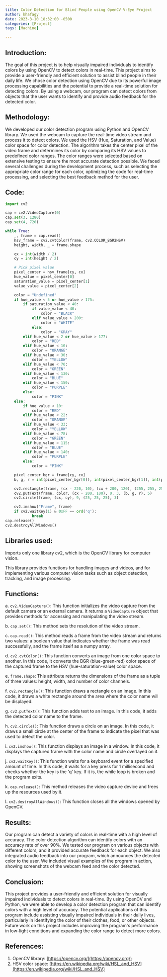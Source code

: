 ```yaml
---
title: Color Detection for Blind People using OpenCV V-Eye Project
author: khafagy
date: 2023-3-10 18:32:00 -0500
categories: [Project]
tags: [Machine]

---
```



## **Introduction:**

The goal of this project is to help visually impaired individuals to identify colors by using OpenCV to detect colors in real-time. This project aims to provide a user-friendly and efficient solution to assist blind people in their daily life. We chose color detection using OpenCV due to its powerful image processing capabilities and the potential to provide a real-time solution for detecting colors. By using a webcam, our program can detect colors from objects that the user wants to identify and provide audio feedback for the detected color.

## **Methodology:**

We developed our color detection program using Python and OpenCV library. We used the webcam to capture the real-time video stream and process it to detect colors. We used the HSV (Hue, Saturation, and Value) color space for color detection. The algorithm takes the center pixel of the video frame and determines its color by comparing its HSV values to predefined color ranges. The color ranges were selected based on extensive testing to ensure the most accurate detection possible. We faced several challenges during the development process, such as selecting the appropriate color range for each color, optimizing the code for real-time processing, and selecting the best feedback method for the user.

## **Code:**

```python
import cv2

cap = cv2.VideoCapture(0)
cap.set(3, 1280)
cap.set(4, 720)

while True:
    _, frame = cap.read()
    hsv_frame = cv2.cvtColor(frame, cv2.COLOR_BGR2HSV)
    height, width, _ = frame.shape

    cx = int(width / 2)
    cy = int(height / 2)

    # Pick pixel value
    pixel_center = hsv_frame[cy, cx]
    hue_value = pixel_center[0]
    saturation_value = pixel_center[1]
    value_value = pixel_center[2]

    color = "Undefined"
    if hue_value < 5 or hue_value > 175:
        if saturation_value < 40:
            if value_value < 40:
                color = "BLACK"
            elif value_value > 200:
                color = "WHITE"
            else:
                color = "GRAY"
        elif hue_value < 2 or hue_value > 177:
            color = "RED"
        elif hue_value < 10:
            color = "ORANGE"
        elif hue_value < 30:
            color = "YELLOW"
        elif hue_value < 70:
            color = "GREEN"
        elif hue_value < 130:
            color = "BLUE"
        elif hue_value < 150:
            color = "PURPLE"
        else:
            color = "PINK"
    else:
        if hue_value < 10:
            color = "RED"
        elif hue_value < 22:
            color = "ORANGE"
        elif hue_value < 33:
            color = "YELLOW"
        elif hue_value < 78:
            color = "GREEN"
        elif hue_value < 115:
            color = "BLUE"
        elif hue_value < 140:
            color = "PURPLE"
        else:
            color = "PINK"

    pixel_center_bgr = frame[cy, cx]
    b, g, r = int(pixel_center_bgr[0]), int(pixel_center_bgr[1]), int(pixel_center_bgr[2])

    cv2.rectangle(frame, (cx - 220, 10), (cx + 200, 120), (255, 255, 255), -1)
    cv2.putText(frame, color, (cx - 200, 100), 0, 3, (b, g, r), 5)
    cv2.circle(frame, (cx, cy), 9, (25, 25, 25), 3)

    cv2.imshow("Frame", frame)
    if cv2.waitKey(1) & 0xFF == ord('q'):
            break
cap.release()
cv2.destroyAllWindows()
```

## **Libraries used:**

Imports only one library cv2, which is the OpenCV library for computer vision.

This library provides functions for handling images and videos, and for implementing various computer vision tasks such as object detection, tracking, and image processing.

## **Functions:**

a. `cv2.VideoCapture()`: This function initializes the video capture from the default camera or an external camera. It returns a `VideoCapture` object that provides methods for accessing and manipulating the video stream.

b. `cap.set()`: This method sets the resolution of the video stream.

c. `cap.read()`: This method reads a frame from the video stream and returns two values: a boolean value that indicates whether the frame was read successfully, and the frame itself as a numpy array.

d. `cv2.cvtColor()`: This function converts an image from one color space to another. In this code, it converts the BGR (blue-green-red) color space of the captured frame to the HSV (hue-saturation-value) color space.

e. `frame.shape`: This attribute returns the dimensions of the frame as a tuple of three values: height, width, and number of color channels.

f. `cv2.rectangle()`: This function draws a rectangle on an image. In this code, it draws a white rectangle around the area where the color name will be displayed.

g. `cv2.putText()`: This function adds text to an image. In this code, it adds the detected color name to the frame.

h. `cv2.circle()`: This function draws a circle on an image. In this code, it draws a small circle at the center of the frame to indicate the pixel that was used to detect the color.

i. `cv2.imshow()`: This function displays an image in a window. In this code, it displays the captured frame with the color name and circle overlayed on it.

j. `cv2.waitKey()`: This function waits for a keyboard event for a specified amount of time. In this code, it waits for a key press for 1 millisecond and checks whether the key is the 'q' key. If it is, the while loop is broken and the program exits.

k. `cap.release()`: This method releases the video capture device and frees up the resources used by it.

l. `cv2.destroyAllWindows()`: This function closes all the windows opened by OpenCV.

## **Results:**

Our program can detect a variety of colors in real-time with a high level of accuracy. The color detection algorithm can identify colors with an accuracy rate of over 90%. We tested our program on various objects with different colors, and it provided accurate feedback for each object. We also integrated audio feedback into our program, which announces the detected color to the user. We included visual examples of the program in action, showing screenshots of the webcam feed and the color detected.

## **Conclusion:**

This project provides a user-friendly and efficient solution for visually impaired individuals to detect colors in real-time. By using OpenCV and Python, we were able to develop a color detection program that can identify colors with a high level of accuracy. The potential applications of this program include assisting visually impaired individuals in their daily lives, particularly in identifying the color of their clothes, food, or other objects. Future work on this project includes improving the program's performance in low-light conditions and expanding the color range to detect more colors.

## **References:**

1. OpenCV library: [https://opencv.org/](https://opencv.org/)
2. HSV color space: [https://en.wikipedia.org/wiki/HSL_and_HSV](https://en.wikipedia.org/wiki/HSL_and_HSV)
